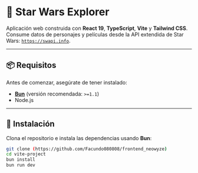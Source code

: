 # 🚀 Star Wars Explorer

Aplicación web construida con **React 19**, **TypeScript**, **Vite** y **Tailwind CSS**. Consume datos de personajes y películas desde la API extendida de Star Wars: [`https://swapi.info`](https://swapi.info).

---

## 📦 Requisitos

Antes de comenzar, asegúrate de tener instalado:

- **[Bun](https://bun.sh/)** (versión recomendada: `>=1.1`)
- Node.js 

---

## 🚀 Instalación

Clona el repositorio e instala las dependencias usando **Bun**:

```bash
git clone (https://github.com/Facundo080808/frontend_neowyze)
cd vite-project
bun install
bun run dev

